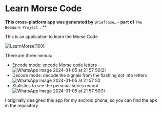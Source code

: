 Learn Morse Code 
===========

**This cross-platform app was generated by** `Briefcase`_ **- part of**
`The BeeWare Project`_. **

This is an application to learn the Morse Code

![LearnMorse](https://github.com/samuelaligator/Learn_Morse_Code/assets/61619191/4d002311-3e51-4927-a52f-317089765eed)[100]

There are three menus:
- Encode mode: encode Morse code letters
![WhatsApp Image 2024-01-05 at 21 57 50(2)](https://github.com/samuelaligator/Learn_Morse_Code/assets/61619191/6b71fc02-00d6-4820-bceb-f0ccfc665670)
- Decode mode: decode the signals from the flashing dot into letters
![WhatsApp Image 2024-01-05 at 21 57 50](https://github.com/samuelaligator/Learn_Morse_Code/assets/61619191/a4237d0e-7489-40f7-8800-f957c088bae6)
- Statistics to see the personal series record
![WhatsApp Image 2024-01-05 at 21 57 50(1)](https://github.com/samuelaligator/Learn_Morse_Code/assets/61619191/990f2deb-c90d-4e92-8bf1-23c6835eea22)


  
I originally designed this app for my android phone, so you can find the apk in the repository


